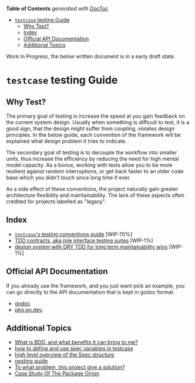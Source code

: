 <!-- START doctoc generated TOC please keep comment here to allow auto update -->
<!-- DON'T EDIT THIS SECTION, INSTEAD RE-RUN doctoc TO UPDATE -->
**Table of Contents**  *generated with [DocToc](https://github.com/thlorenz/doctoc)*

- [`testcase` testing Guide](#testcase-testing-guide)
  - [Why Test?](#why-test)
  - [Index](#index)
  - [Official API Documentation](#official-api-documentation)
  - [Additional Topics](#additional-topics)

<!-- END doctoc generated TOC please keep comment here to allow auto update -->

Work In Progress, the below written document is in a early draft state.

# `testcase` testing Guide

## Why Test?

The primary goal of testing is increase the speed at you gain feedback on the current system design. 
Usually when something is difficult to test, it is a good sign,
that the design might suffer from coupling, violates design principles.
In the below guide, each convention of the framework will be explained what design problem it tries to indicate.

The secondary goal of testing is to decouple the workflow into smaller units,
thus increase the efficiency by reducing the need for high mental model capacity.
As a bonus, working with tests allow you to be more resilient against random interruptions,
or get back faster to an older code base which you didn't touch since long time if ever.      

As a side effect of these conventions, the project naturally gain greater architecture flexibility and maintainability.
The lack of these aspects often credited for projects labelled as "legacy".

## Index

- [`testcase`'s testing conventions guide](/docs/guide/conventions.md) [WIP-70%]
- [TDD contracts, aka role interface testing suites](/docs/guide/contracts.md) [WIP-1%]
- [design system with DRY TDD for long term maintainability wins](/docs/guide/spechelper.md) [WIP-1%]

## Official API Documentation

If you already use the framework, and you just want pick an example,
you can go directly to the API documentation that is kept in godoc format.
- [godoc](https://godoc.org/github.com/adamluzsi/testcase)
- [pkg.go.dev](https://pkg.go.dev/github.com/adamluzsi/testcase).

## Additional Topics
- [What is BDD, and what benefits it can bring to me?](/docs/bdd.md)
- [how to define and use spec variables in testcase](/docs/variables.md)
- [high level overview of the Spec structure](/docs/spec)
- [nesting guide](/docs/nesting.md)
- [To what problem, this project give a solution?](/docs/why.md)
- [Case Study Of The Package Origin](/docs/history.md)